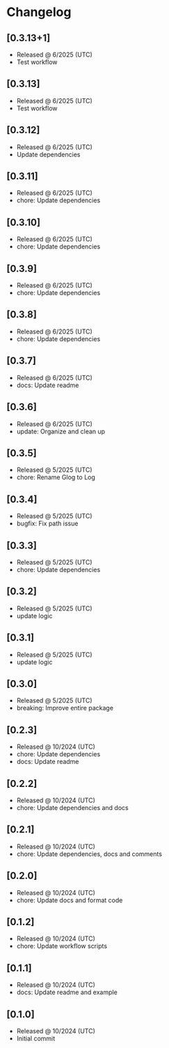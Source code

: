 # Changelog

## [0.3.13+1]

- Released @ 6/2025 (UTC)
- Test workflow

## [0.3.13]

- Released @ 6/2025 (UTC)
- Test workflow

## [0.3.12]

- Released @ 6/2025 (UTC)
- Update dependencies

## [0.3.11]

- Released @ 6/2025 (UTC)
- chore: Update dependencies

## [0.3.10]

- Released @ 6/2025 (UTC)
- chore: Update dependencies

## [0.3.9]

- Released @ 6/2025 (UTC)
- chore: Update dependencies

## [0.3.8]

- Released @ 6/2025 (UTC)
- chore: Update dependencies

## [0.3.7]

- Released @ 6/2025 (UTC)
- docs: Update readme

## [0.3.6]

- Released @ 6/2025 (UTC)
- update: Organize and clean up

## [0.3.5]

- Released @ 5/2025 (UTC)
- chore: Rename Glog to Log

## [0.3.4]

- Released @ 5/2025 (UTC)
- bugfix: Fix path issue

## [0.3.3]

- Released @ 5/2025 (UTC)
- chore: Update dependencies

## [0.3.2]

- Released @ 5/2025 (UTC)
- update logic

## [0.3.1]

- Released @ 5/2025 (UTC)
- update logic

## [0.3.0]

- Released @ 5/2025 (UTC)
- breaking: Improve entire package

## [0.2.3]

- Released @ 10/2024 (UTC)
- chore: Update dependencies
- docs: Update readme

## [0.2.2]

- Released @ 10/2024 (UTC)
- chore: Update dependencies and docs

## [0.2.1]

- Released @ 10/2024 (UTC)
- chore: Update dependencies, docs and comments

## [0.2.0]

- Released @ 10/2024 (UTC)
- chore: Update docs and format code

## [0.1.2]

- Released @ 10/2024 (UTC)
- chore: Update workflow scripts

## [0.1.1]

- Released @ 10/2024 (UTC)
- docs: Update readme and example

## [0.1.0]

- Released @ 10/2024 (UTC)
- Initial commit
